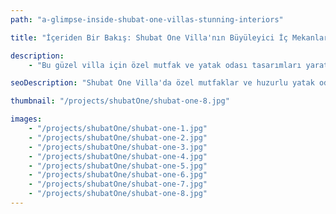 ```yaml
---
path: "a-glimpse-inside-shubat-one-villas-stunning-interiors"

title: "İçeriden Bir Bakış: Shubat One Villa'nın Büyüleyici İç Mekanları"

description:
    - "Bu güzel villa için özel mutfak ve yatak odası tasarımları yarattık. Ekibimiz, ev sahiplerinin yaşam tarzına uygun olarak her odayı özenle planladı. Mutfak, geniş hareket alanıyla birlikte harika yemekler pişirmek için gereken her şeye sahip. Yatak odaları dinlenmek için huzurlu ve sakin mekanlar. Her odanın özel hissettirmesi ve görünmesi için yüksek kaliteli malzemeler ve akıllı tasarım seçimleri kullandık. Evin tamamı, hem güzel hem de yaşaması kolay olacak şekilde uyumlu bir şekilde bir araya geliyor."

seoDescription: "Shubat One Villa'da özel mutfaklar ve huzurlu yatak odalarıyla lüks iç mekan tasarımını keşfedin. Premium malzemeler, akıllı yerleşim planları ve zarif yaşam alanlarını deneyimleyin. Uzman tasarımcılarımızla evinizi dönüştürün. Güzellik ve işlevselliğin mükemmel uyumunu yaratın."

thumbnail: "/projects/shubatOne/shubat-one-8.jpg"

images:
    - "/projects/shubatOne/shubat-one-1.jpg"
    - "/projects/shubatOne/shubat-one-2.jpg"
    - "/projects/shubatOne/shubat-one-3.jpg"
    - "/projects/shubatOne/shubat-one-4.jpg"
    - "/projects/shubatOne/shubat-one-5.jpg"
    - "/projects/shubatOne/shubat-one-6.jpg"
    - "/projects/shubatOne/shubat-one-7.jpg"
    - "/projects/shubatOne/shubat-one-8.jpg"
---
```

